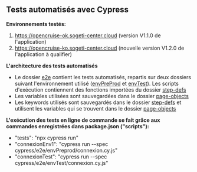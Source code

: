 ## Tests automatisés avec Cypress

**Environnements testés:**

1. https://opencruise-ok.sogeti-center.cloud (version V1.1.0 de l'application)
2. https://opencruise-ko.sogeti-center.cloud (nouvelle version V1.2.0 de l'application à qualifier)


**L'architecture des tests automatisés**

- Le dossier [e2e](cypress/e2e) contient les tests automatisés, repartis sur deux dossiers suivant l'environnement utilisé ([envPreProd](cypress/e2e/envPreprod/) et [envTest](cypress/e2e/envTest/)). Les scripts d'exécution contiennent des fonctions importées du dossier [step-defs](cypress/e2e/step-defs/)
- Les variables utilisées sont sauvegardées dans le dossier [page-objects](cypress/e2e/page-objects/)
- Les keywords utilisés sont sauvegardés dans le dossier [step-defs](cypress/e2e/step-defs/) et utilisent les variables qui se trouvent dans le dossier [page-objects](cypress/e2e/page-objects/)

  
**L'exécution des tests en ligne de commande se fait grâce aux commandes enregistrées dans package.json ("scripts"):**
- "tests": "npx cypress run"
- "connexionEnv1": "cypress run --spec cypress/e2e/envPreprod/connexion.cy.js"
- "connexionTest": "cypress run --spec cypress/e2e/envTest/connexion.cy.js"

  
